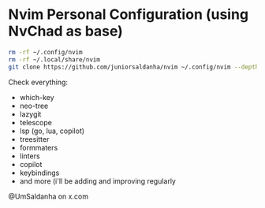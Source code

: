 # Nvim Personal Configuration (using NvChad as base)
```bash
rm -rf ~/.config/nvim
rm -rf ~/.local/share/nvim
git clone https://github.com/juniorsaldanha/nvim ~/.config/nvim --depth 1 && nvim
```

Check everything:
- which-key
- neo-tree
- lazygit
- telescope
- lsp (go, lua, copilot)
- treesitter
- formmaters
- linters
- copilot
- keybindings
- and more (i'll be adding and improving regularly

@UmSaldanha on x.com
